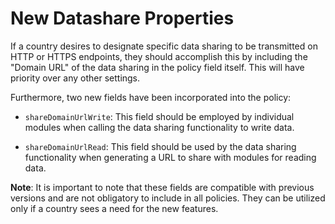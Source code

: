 # New Datashare Properties

If a country desires to designate specific data sharing to be transmitted on HTTP or HTTPS endpoints, they should accomplish this by including the "Domain URL" of the data sharing in the policy field itself.
This will have priority over any other settings.

Furthermore, two new fields have been incorporated into the policy:

* `shareDomainUrlWrite`: This field should be employed by individual modules when calling the data sharing functionality to write data.
  
* `shareDomainUrlRead`: This field should be used by the data sharing functionality when generating a URL to share with modules for reading data.

**Note**: It is important to note that these fields are compatible with previous versions and are not obligatory to include in all policies. They can be utilized only if a country sees a need for the new features.
